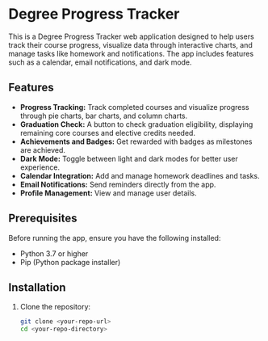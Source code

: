 # Degree Progress Tracker

This is a Degree Progress Tracker web application designed to help users track their course progress, visualize data through interactive charts, and manage tasks like homework and notifications. The app includes features such as a calendar, email notifications, and dark mode.

## Features

- **Progress Tracking:** Track completed courses and visualize progress through pie charts, bar charts, and column charts.
- **Graduation Check:** A button to check graduation eligibility, displaying remaining core courses and elective credits needed.
- **Achievements and Badges:** Get rewarded with badges as milestones are achieved.
- **Dark Mode:** Toggle between light and dark modes for better user experience.
- **Calendar Integration:** Add and manage homework deadlines and tasks.
- **Email Notifications:** Send reminders directly from the app.
- **Profile Management:** View and manage user details.

## Prerequisites

Before running the app, ensure you have the following installed:
- Python 3.7 or higher
- Pip (Python package installer)

## Installation

1. Clone the repository:
   ```bash
   git clone <your-repo-url>
   cd <your-repo-directory>
